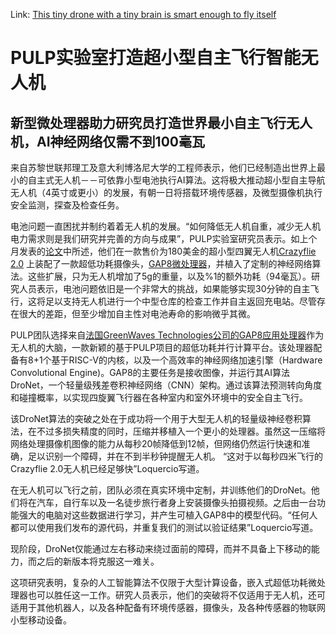 Link: [This tiny drone with a tiny brain is smart enough to fly itself](https://www.fastcompany.com/40575392/this-tiny-drone-with-a-tiny-brain-is-smart-enough-to-fly-itself)

PULP实验室打造超小型自主飞行智能无人机
=================================

新型微处理器助力研究员打造世界最小自主飞行无人机，AI神经网络仅需不到100毫瓦
-----------------------------------------------------------

来自苏黎世联邦理工及意大利博洛尼大学的工程师表示，他们已经制造出世界上最小的自主式无人机－－可依靠小型电池执行AI算法。这将极大推动超小型自主导航无人机（4英寸或更小）的发展，有朝一日将搭载环境传感器，及微型摄像机执行安全监测，探查及检查任务。

电池问题一直困扰并制约着着无人机的发展。“如何降低无人机自重，减少无人机电力需求则是我们研究并完善的方向与成果”，PULP实验室研究员表示。如上个月发表的[论文](https://arxiv.org/abs/1805.01831)中所述，他们在一款售价为180美金的超小型四翼无人机[Crazyflie 2.0](https://www.bitcraze.io/crazyflie-2/) 上装配了一款超低功耗摄像头，[GAP8微处理器](https://greenwaves-technologies.com)，并植入了定制的神经网络算法。这些扩展，只为无人机增加了5g的重量，以及%1的额外功耗（94毫瓦）。研究人员表示，电池问题依旧是一个非常大的挑战，如果能够实现30分钟的自主飞行，这将足以支持无人机进行一个中型仓库的检查工作并自主返回充电站。尽管存在很大的差距，但至少增加自主性对电池寿命的影响微乎其微。

PULP团队选择来自[法国GreenWaves Technologies公司的GAP8应用处理器](https://greenwaves-technologies.com)作为无人机的大脑，一款新颖的基于PULP项目的超低功耗并行计算平台。该处理器配备有8+1个基于RISC-V的内核，以及一个高效率的神经网络加速引擎（Hardware Convolutional Engine)。GAP8的主要任务是接收图像，并运行其AI算法DroNet，一个轻量级残差卷积神经网络（CNN）架构。通过该算法预测转向角度和碰撞概率，以实现四旋翼飞行器在各种室内和室外环境中的安全自主飞行。

该DroNet算法的突破之处在于成功将一个用于大型无人机的轻量级神经卷积算法，在不过多损失精度的同时，压缩并移植入一个更小的处理器。虽然这一压缩将网络处理摄像机图像的能力从每秒20帧降低到12帧，但网络仍然运行快速和准确，足以识别一个障碍，并在不到半秒钟提醒无人机。 “这对于以每秒四米飞行的Crazyflie 2.0无人机已经足够快”Loquercio写道。

在无人机可以飞行之前，团队必须在真实环境中定制，并训练他们的DroNet。他们将在汽车，自行车以及一名徒步旅行者身上安装摄像头拍摄视频。之后由一台功能强大的电脑对这些数据进行学习，并产生可植入GAP8中的模型代码。“任何人都可以使用我们发布的源代码，并重复我们的测试以验证结果”Loquercio写道。

现阶段，DroNet仅能通过左右移动来绕过面前的障碍，而并不具备上下移动的能力，而之后的新版本将克服这一难关。

这项研究表明，复杂的人工智能算法不仅限于大型计算设备，嵌入式超低功耗微处理器也可以胜任这一工作。研究人员表示，他们的突破将不仅适用于无人机，还可适用于其他机器人，以及各种配备有环境传感器，摄像头，及各种传感器的物联网小型移动设备。

